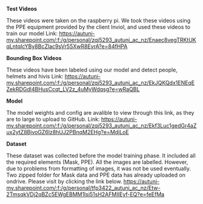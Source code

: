 **Test Videos**

These videos were taken on the raspberry pi. We took these videos using the PPE equipment provided by the client Inviol, and used these videos to train our model 
Link: https://autuni-my.sharepoint.com/:f:/g/personal/zqj5293_autuni_ac_nz/Enaec8vegTRKtUKqLntqIcYBy8BcZlac9sVr55XwR8EyrA?e=84fHPA


**Bounding Box Videos**

These videos have been labeled using our model and detect people, helmets and hivis 
Link: https://autuni-my.sharepoint.com/:f:/g/personal/zqj5293_autuni_ac_nz/EkJQKQdx1ENEqEZekRDGdl4BHusCcqt_LV2z_4uMyWdqsg?e=wRaQBL


**Model**

The model weights and config are avalible to view through this link, as they are to large to upload to GitHub. 
Link: https://autuni-my.sharepoint.com/:f:/g/personal/zqj5293_autuni_ac_nz/Ekf3Luc1gedGr4aZux2ytZ8BjvoGZ6lz8hUJ2PBnqM2EHg?e=MdjLoE


**Dataset**


These dataset was collected before the model training phase. It included all the required elements (Mask, PPE). All the images are labelled. However, due to problems from formatting of images, it was not be used eventually. Two zipped folder for Mask data and PPE data has already uploaded on ondrive. Please visit by clicking the link below. 
https://autuni-my.sharepoint.com/:f:/g/personal/tfp3422_autuni_ac_nz/Etw-2TmsqkVDj2qBZc5EWgEBMM1lsj51sH2AFMIIEyf-EQ?e=feEfMa

